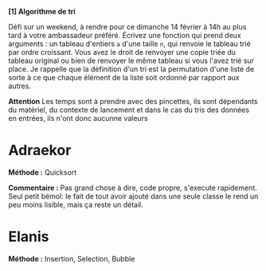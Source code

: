 **[1] Algorithme de tri**

Défi sur un weekend, à rendre pour ce dimanche 14 février à 14h au plus tard à votre ambassadeur préféré. Écrivez une fonction qui prend deux arguments : un tableau d'entiers `a` d'une taille `n`, qui renvoie le tableau trié par ordre croissant. Vous avez le droit de renvoyer une copie triée du tableau original ou bien de renvoyer le même tableau si vous l'avez trié sur place. Je rappelle que la définition d'un tri est la permutation d'une liste de sorte à ce que chaque élément de la liste soit ordonné par rapport aux autres.

**Attention**
Les temps sont à prendre avec des pincettes, ils sont dépendants du matériel, du contexte de lancement et dans le cas du tris des données en entrées, ils n'ont donc aucunne valeurs

# Adraekor
**Méthode :** Quicksort

**Commentaire :**
Pas grand chose à dire, code propre, s'execute rapidement. Seul petit bémol: le fait de tout avoir ajouté dans une seule classe le rend un peu moins lisible, mais ça reste un détail.


# Elanis
**Méthode :** Insertion, Selection, Bubble

